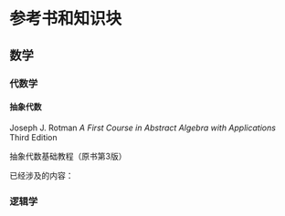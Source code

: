 # 参考书和知识块

## 数学

### 代数学

#### 抽象代数

Joseph J. Rotman *A First Course in Abstract Algebra with Applications* Third Edition

抽象代数基础教程（原书第3版）

已经涉及的内容：

### 逻辑学